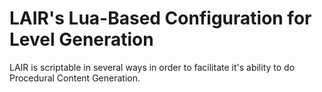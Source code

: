 LAIR's Lua-Based Configuration for Level Generation
===================================================

LAIR is scriptable in several ways in order to facilitate it's ability to do
Procedural Content Generation.
